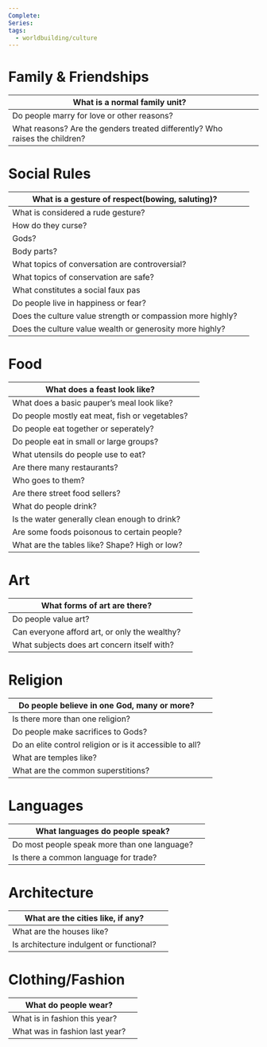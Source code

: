 ```yaml
---
Complete: 
Series: 
tags:
  - worldbuilding/culture
---
```


# Family & Friendships

| What is a normal family unit?| |
|---|---|
|Do people marry for love or other reasons?||
|What reasons? Are the genders treated differently? Who raises the children?||

# Social Rules
| What is a gesture of respect(bowing, saluting)?| |
|---|---|
|What is considered a rude gesture?||
|How do they curse?||
|Gods?||
|Body parts?||
|What topics of conversation are controversial?||
|What topics of conservation are safe?||
|What constitutes a social faux pas||
|Do people live in happiness or fear?||
|Does the culture value strength or compassion more highly?||
|Does the culture value wealth or generosity more highly?||

# Food
| What does a feast look like?| |
|---|---|
|What does a basic pauper’s meal look like?||
|Do people mostly eat meat, fish or vegetables?||
|Do people eat together or seperately?||
|Do people eat in small or large groups?||
|What utensils do people use to eat?||
|Are there many restaurants?||
|Who goes to them?||
|Are there street food sellers?||
|What do people drink?||
|Is the water generally clean enough to drink?||
|Are some foods poisonous to certain people?||
|What are the tables like? Shape? High or low?||

# Art

| What forms of art are there?| |
|---|---|
|Do people value art?||
|Can everyone afford art, or only the wealthy?||
|What subjects does art concern itself with?||

# Religion

| Do people believe in one God, many or more?| |
|---|---|
|Is there more than one religion?||
|Do people make sacrifices to Gods?||
|Do an elite control religion or is it accessible to all?||
|What are temples like?||
|What are the common superstitions?||

# Languages

| What languages do people speak?| |
|---|---|
|Do most people speak more than one language?||
|Is there a common language for trade?||

# Architecture

| What are the cities like, if any?| |
|---|---|
|What are the houses like?||
|Is architecture indulgent or functional?||

# Clothing/Fashion

| What do people wear?| |
|---|---|
|What is in fashion this year?||
|What was in fashion last year?||
